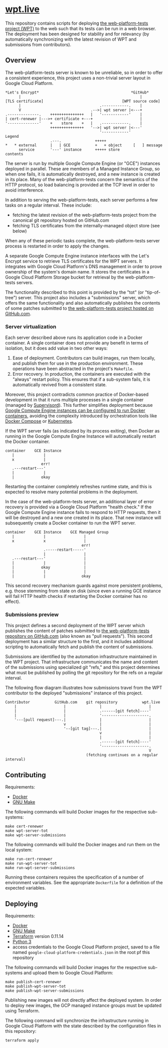 # [wpt.live](http://wpt.live)

This repository contains scripts for deploying [the web-platform-tests project
(WPT)](https://github.com/web-platform-tests/wpt) to the web such that its
tests can be run in a web browser. The deployment has been designed for
stability and for relevancy (by automatically synchronizing with the latest
revision of WPT and submissions from contributors).

## Overview

The web-platform-tests server is known to be unreliable, so in order to offer a
consistent experience, this project uses a non-trivial server layout in Google
Cloud Platform.


    *Let's Encrypt*                                         *GitHub*
          |                                                     |
    [TLS certificate]                                   [WPT source code]
          |                                   .------------.    |
          V                               .-->| wpt server |<---+
    .--------------.    +++++++++++++++   |   '------------'    |
    | cert-renewer |--->+ certificate +---+                     |
    '--------------'    +    store    +   |   .------------.    |
                        +++++++++++++++   '-->| wpt server |<---'
                                              '------------'
    Legend
                        .---.               +++++
    *   * external      |   | GCE           +   + object     [   ] message
          service       '---' instance      +++++ store            contents

The server is run by multiple Google Compute Engine (or "GCE") instances
deployed in parallel. These are members of a Managed Instance Group, so when
one fails, it is automatically destroyed, and a new instance is created in its
place. Many of the web-platform-tests concern the semantics of the HTTP
protocol, so load balancing is provided at the TCP level in order to avoid
interference.

In addition to serving the web-platform-tests, each server performs a few tasks
on a regular interval. These include:

- fetching the latest revision of the web-platform-tests project from the
  canonical git repository hosted on GitHub.com
- fetching TLS certificates from the internally-managed object store (see
  below)

When any of these periodic tasks complete, the web-platform-tests server
process is restarted in order to apply the changes.

A separate Google Compute Engine instance interfaces with the Let's Encrypt
service to retrieve TLS certificates for the WPT servers. It integrates with
Google Cloud Platform's DNS management in order to prove ownership of the
system's domain name. It stores the certificates in a Google Cloud Platform
Storage bucket for retrieval by the web-platform-tests servers.

The functionality described to this point is provided by the "tot" (or
"tip-of-tree") server. This project also includes a "submissions" server, which
offers the same functionality and also automatically publishes the contents of
some patches submitted to [the web-platform-tests project hosted on
GitHub.com](https://github.com/web-platform-tests/wpt).

### Server virtualization

Each server described above runs its application code in a Docker container. A
single container does not provide any benefit in terms of isolation, but it
does add value in two other ways:

1. Ease of deployment. Contributors can build images, run them locally, and
   publish them for use in the production environment. These operations have
   been abstracted in the project's `Makefile`.
2. Error recovery. In production, the containers are executed with the "always"
   restart policy. This ensures that if a sub-system fails, it is automatically
   revived from a consistent state.

Moreover, this project contradicts common practice of Docker-based development
in that it runs multiple processes in a single container (managed by
[Supervisord](http://supervisord.org/)). This further simplifies deployment
because [Google Compute Engine instances can be configured to run Docker
containers](https://cloud.google.com/compute/docs/containers/deploying-containers),
avoiding the complexity introduced by orchestration tools like [Docker
Compose](https://docs.docker.com/compose/) or
[Kubernetes](https://kubernetes.io/).

If the WPT server fails (as indicated by its process exiting), then Docker as
running in the Google Compute Engine Instance will automatically restart the
Docker container.

    container    GCE Instance
       |             |
       x             |
                    err!
       .---restart---'
       |             |
       |            okay

Restarting the container completely refreshes runtime state, and this is
expected to resolve many potential problems in the deployment.

In the case of the web-platform-tests server, an additional layer of error
recovery is provided via a Google Cloud Platform "health check." If the Google
Compute Engine instance fails to respond to HTTP requests, then it will be
destroyed and a new one created in its place. That new instance will
subsequently create a Docker container to run the WPT server.

    container    GCE Instance    GCE Managed Group
       |             |                 |
       x             x                 |
                                      err!
                     .-----restart-----'
                     |                 |
       .---restart---'                 |
       |             |                 |
       |            okay               |
       |             |                 |
       |             |                okay

This second recovery mechanism guards against more persistent problems, e.g.
those stemming from state on disk (since even a running GCE instance will fail
HTTP health checks if restarting the Docker container has no effect).

### Submissions preview

This project defines a second deployment of the WPT server which publishes the
content of patches submitted to [the web-platform-tests repository on
GitHub.com](https://github.com/web-platform-tests/wpt) (also known as "pull
requests"). This second deployment has a similar structure to the first, and it
includes additional scripting to automatically fetch and publish the content of
submissions.

Submissions are identified by the automation infrastructure maintained in the
WPT project. That infrastructure communicates the name and content of the
submissions using specialized git "refs," and this project determines what must
be published by polling the git repository for the refs on a regular interval.

The following flow diagram illustrates how submissions travel from the WPT
contributor to the deployed "submissions" instance of this project.

    Contributor           GitHub.com    git repository           wpt.live
        |                     |               |                     |
        |                     |               .------[git fetch]----'
        |                     |               '---------------------.
        '---[pull request]---.|               |                     |
                              v               |                     |
                              '--[git tag]---.|                     |
                                              v                     |
                                              |                     |
                                              .------[git fetch]----'
                                              '---------------------.
                                                                    V
                                        (fetching continues on a regular interval)

## Contributing

Requirements:

- [Docker](https://www.docker.com/)
- [GNU Make](https://www.gnu.org/software/make/)

The following commands will build Docker images for the respective sub-systems:

    make cert-renewer
    make wpt-server-tot
    make wpt-server-submissions

The following commands will build the Docker images and run them on the local
system:

    make run-cert-renewer
    make run-wpt-server-tot
    make run-wpt-server-submissions

Running these containers requires the specification of a number of environment
variables. See the appropriate `Dockerfile` for a definition of the expected
variables.

## Deploying

Requirements:

- [Docker](https://www.docker.com/)
- [GNU Make](https://www.gnu.org/software/make/)
- [Terraform](https://www.terraform.io/) version 0.11.14
- [Python 3](https://python.org)
- access credentials to the Google Cloud Platform project, saved to a file named
  `google-cloud-platform-credentials.json` in the root pf this repository

The following commands will build Docker images for the respective sub-systems
and upload them to Google Cloud Platform:

    make publish-cert-renewer
    make publish-wpt-server-tot
    make publish-wpt-server-submissions

Publishing new images will not directly affect the deployed system. In order to
deploy new images, the GCP managed instance groups must be updated using
Terraform.

The following command will synchronize the infrastructure running in Google
Cloud Platform with the state described by the configuration files in this
repository:

    terraform apply

